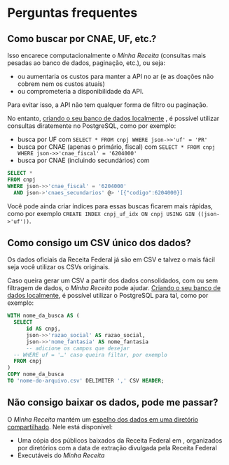 # Perguntas frequentes

## Como buscar por CNAE, UF, etc.?

Isso encarece computacionalmente o _Minha Receita_ (consultas mais pesadas ao banco de dados, paginação, etc.), ou seja:
* ou aumentaria os custos para manter a API no ar (e as doações não cobrem nem os custos atuais)
* ou comprometeria a disponibilidade da API.

Para evitar isso, a API não tem qualquer forma de filtro ou paginação.

No entanto, [criando o seu banco de dados localmente](servidor.md) , é possível utilizar consultas diratemente no PostgreSQL, como por exemplo:

* busca por UF com `SELECT * FROM cnpj WHERE json->>'uf' = 'PR'`
* busca por CNAE (apenas o primário, fiscal) com `SELECT * FROM cnpj WHERE json->>'cnae_fiscal' = '6204000'`
* busca por CNAE (incluindo secundários) com

```sql
SELECT *
FROM cnpj
WHERE json->>'cnae_fiscal' = '6204000'
  AND json->'cnaes_secundarios' @> '[{"codigo":6204000}]
```

Você pode ainda criar índices para essas buscas ficarem mais rápidas, como por exemplo `CREATE INDEX cnpj_uf_idx ON cnpj USING GIN ((json->'uf'))`.

## Como consigo um CSV único dos dados?

Os dados oficiais da Receita Federal já são em CSV e talvez o mais fácil seja você utilizar os CSVs originais.

Caso queira gerar um CSV a partir dos dados consolidados, com ou sem filtragem de dados, o _Minha Receita_ pode ajudar. [Criando o seu banco de dados localmente](servidor.md), é possível utilizar o PostgreSQL para tal, como por exemplo:

```sql
WITH nome_da_busca AS (
  SELECT
      id AS cnpj,
      json->>'razao_social' AS razao_social,
      json->>'nome_fantasia' AS nome_fantasia
      -- adicione os campos que desejar
  -- WHERE uf = '…' caso queira filtar, por exemplo
  FROM cnpj
)
COPY nome_da_busca
TO 'nome-do-arquivo.csv' DELIMITER ',' CSV HEADER;
```

## Não consigo baixar os dados, pode me passar?

O _Minha Receita_ mantém um [espelho dos dados em uma diretório compartilhado](https://mirror.minhareceita.org). Nele está disponível:

* Uma cópia dos públicos baixados da Receita Federal em , organizados por diretórios com a data de extração divulgada pela Receita Federal
* Executáveis do _Minha Receita_
